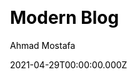 ---
title: Modern Blog
github: https://github.com/z3by/vuepress-theme-modern-blog
demo: https://vp-modern.z3by.com/
license: MIT
author: Ahmad Mostafa
author_link: ''
author_twitter: ''
date: 2021-04-29T00:00:00.000Z
ssg:
  - Vuepress
cms:
  - NetlifyCMS
css: null
category:
  - Blog
description: Modern blog theme for VuePress.
draft: true
publish_date: '2019-12-01T18:01:28Z'
update_date: '2021-06-30T14:59:55Z'
github_star: 105
github_fork: 31
---
